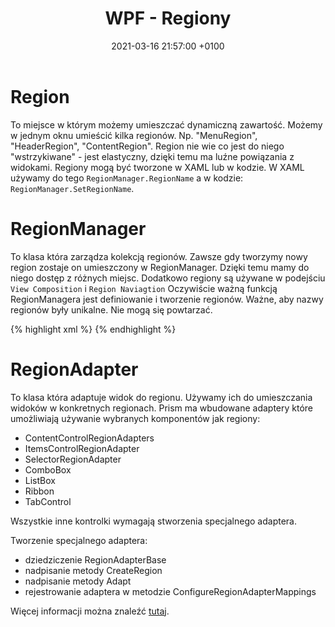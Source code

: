 ﻿---
layout: post
title:  "WPF - Regiony"
date:   2021-03-16 21:57:00 +0100
category: wpf prism regiony region
---
# Region
To miejsce w którym możemy umieszczać dynamiczną zawartość.
Możemy w jednym oknu umieścić kilka regionów. Np. "MenuRegion", "HeaderRegion", "ContentRegion".
Region nie wie co jest do niego "wstrzykiwane" - jest elastyczny, dzięki temu ma luźne powiązania z widokami.
Regiony mogą być tworzone w XAML lub w kodzie. W XAML używamy do tego `RegionManager.RegionName` a w kodzie: `RegionManager.SetRegionName`.

# RegionManager
To klasa która zarządza kolekcją regionów. Zawsze gdy tworzymy nowy region zostaje on umieszczony w RegionManager. Dzięki temu mamy do niego dostęp z różnych miejsc. 
Dodatkowo regiony są używane w podejściu `View Composition` i `Region Naviagtion`
Oczywiście ważną funkcją RegionManagera jest definiowanie i tworzenie regionów.
Ważne, aby nazwy regionów były unikalne. Nie mogą się powtarzać.

{% highlight xml %}
<Window x:Class="Ewid.InterMap.Views.ShellWindow"
        xmlns="http://schemas.microsoft.com/winfx/2006/xaml/presentation"
        xmlns:x="http://schemas.microsoft.com/winfx/2006/xaml"
        xmlns:d="http://schemas.microsoft.com/expression/blend/2008"
        xmlns:mc="http://schemas.openxmlformats.org/markup-compatibility/2006"
        xmlns:prism="http://prismlibrary.com/"
        mc:Ignorable="d"
        Title="ShellWindow" Height="450" Width="800">
    <Grid>
        <ContentControl prism:RegionManager.RegionName="ContentRegion"/>
    </Grid>
</Window>
{% endhighlight %}

# RegionAdapter
To klasa która adaptuje widok do regionu. Używamy ich do umieszczania widoków w konkretnych regionach. 
Prism ma wbudowane adaptery które umożliwiają używanie wybranych komponentów jak regiony:
* ContentControlRegionAdapters
* ItemsControlRegionAdapter
* SelectorRegionAdapter
* ComboBox
* ListBox
* Ribbon
* TabControl

Wszystkie inne kontrolki wymagają stworzenia specjalnego adaptera.

Tworzenie specjalnego adaptera:
* dziedziczenie RegionAdapterBase<T>
* nadpisanie metody CreateRegion
* nadpisanie metody Adapt
* rejestrowanie adaptera w metodzie ConfigureRegionAdapterMappings

Więcej informacji można znaleźć [tutaj][wpf-prism].

[wpf-prism]: https://app.pluralsight.com/library/courses/prism-wpf-introduction/table-of-contents